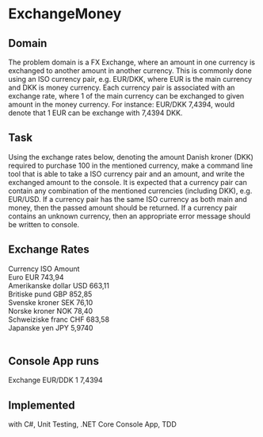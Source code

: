 # ExchangeMoney

## Domain
The problem domain is a FX Exchange, where an amount in one currency is exchanged to another amount in another currency. This is commonly done using an ISO currency pair, e.g. EUR/DKK, where EUR is the main currency and DKK is money currency. Each currency pair is associated with an exchange rate, where 1 of the main currency can be exchanged to given amount in the money currency. For instance: EUR/DKK 7,4394, would denote that 1 EUR can be exchange with 7,4394 DKK.

## Task
Using the exchange rates below, denoting the amount Danish kroner (DKK) required to purchase 100 in the mentioned currency,  make a command line tool that is able to take a ISO currency pair and an  amount, and write the exchanged amount to the console.
It is expected that a currency pair can contain any combination of the mentioned currencies (including DKK), e.g. EUR/USD. 
If a currency pair has the same ISO currency as both main and money, then the passed amount should be returned. 
If a currency pair contains an unknown currency, then an appropriate error message should be written to console.

## Exchange Rates
Currency	ISO	Amount<br/>
Euro	EUR	743,94<br/>
Amerikanske dollar	USD	663,11<br/>
Britiske pund	GBP	852,85<br/>
Svenske kroner	SEK	76,10<br/>
Norske kroner	NOK	78,40<br/>
Schweiziske franc	CHF	683,58<br/>
Japanske yen	JPY	5,9740<br/><br/>

## Console App runs
Exchange EUR/DDK 1
7,4394


## Implemented 
with C#, Unit Testing, .NET Core Console App, TDD
